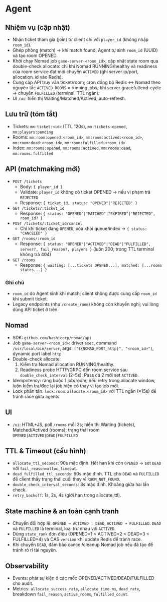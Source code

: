 # Agent

## Nhiệm vụ (cập nhật)
- Nhận ticket tham gia (join) từ client chỉ với `player_id` (không nhập `room_id`).
- Ghép phòng (match) → khi match found, Agent tự sinh `room_id` (UUID) và tạo room OPENED.
- Khởi chạy Nomad job `game-server-<room_id>`; cập nhật state room qua double-check allocate: chỉ khi Nomad RUNNING/healthy và readiness của room service đạt mới chuyển `ACTIVED` (ghi server ip/port, allocation_id vào Redis).
- Cung cấp API truy vấn ticket/room; cron đồng bộ Redis ↔ Nomad theo nguyên tắc `ACTIVED_ROOMS` ≈ running jobs; khi server graceful/end-cycle → chuyển `FULFILLED` (terminal, TTL ngắn).
- UI `/ui`: hiển thị Waiting/Matched/Actived, auto-refresh.

## Lưu trữ (tóm tắt)
- Tickets: `mm:ticket:<id>` (TTL 120s), `mm:tickets:opened`, `mm:players:pending`
- Rooms: `mm:room:opened:<room_id>`, `mm:room:actived:<room_id>`, `mm:room:dead:<room_id>`, `mm:room:fulfilled:<room_id>`
- Index: `mm:rooms:opened`, `mm:rooms:actived`, `mm:rooms:dead`, `mm:rooms:fulfilled`

## API (matchmaking mới)
- `POST /tickets`
  - Body: `{ player_id }`
  - Validate: `player_id` không có ticket OPENED → nếu vi phạm trả `REJECTED`
  - Response: `{ ticket_id, status: "OPENED"|"REJECTED" }`
- `GET /tickets/:ticket_id`
  - Response: `{ status: "OPENED"|"MATCHED"|"EXPIRED"|"REJECTED", room_id? }`
- `POST /tickets/:ticket_id/cancel`
  - Chỉ khi ticket đang `OPENED`; xóa khỏi queue/index → `{ status: "CANCELED" }`
- `GET /rooms/:room_id`
  - Response: `{ status: "OPENED"|"ACTIVED"|"DEAD"|"FULFILLED", server?, fail_reason?, players }` (luôn 200; trong TTL terminal không trả 404)
- `GET /rooms`
  - Response: `{ waiting: [...tickets OPENED...], matched: [...rooms states...] }`

### Ghi chú
- `room_id` do Agent sinh khi match; client không được cung cấp `room_id` khi submit ticket.
- Legacy endpoints (như `/create_room`) không còn khuyến nghị; vui lòng dùng API ticket ở trên.

## Nomad
- SDK: `github.com/hashicorp/nomad/api`
- Job `game-server-<room_id>`: driver `exec`, command `/usr/local/bin/server`, args: `["${NOMAD_PORT_http}", "<room_id>"]`, dynamic port label `http`
- Double-check allocate:
  1) Kiểm tra Nomad allocation RUNNING/healthy.
  2) Readiness probe HTTP/GRPC đến room service sau `double_check_interval` (2–5s). Pass cả 2 mới set `ACTIVED`.
- Idempotency: ràng buộc 1 job/room; nếu retry trong allocate window, luôn kiểm tra/đọc lại job hiện có thay vì tạo job mới.
- Lock phân tán: `lock:room:allocate:<room_id>` với TTL ngắn (≈15s) để tránh race giữa agents.

## UI
- `/ui`: HTML+JS, poll `/rooms` mỗi 3s; hiển thị Waiting (tickets), Matched/Actived (rooms); trạng thái room `OPENED|ACTIVED|DEAD|FULFILLED`

## TTL & Timeout (cấu hình)
- `allocate_ttl_seconds`: 90s mặc định. Hết hạn khi còn `OPENED` → set `DEAD` với `fail_reason=alloc_timeout`.
- `dead_fulfilled_ttl_seconds`: 60s mặc định. TTL cho `DEAD` và `FULFILLED` để client thấy trạng thái cuối thay vì `ROOM_NOT_FOUND`.
- `double_check_interval_seconds`: 3s mặc định. Khoảng giữa hai lần check.
- `retry_backoff`: 1s, 2s, 4s (giới hạn trong allocate_ttl).

## State machine & an toàn cạnh tranh
- Chuyển đổi hợp lệ: `OPENED → ACTIVED | DEAD`, `ACTIVED → FULFILLED`. `DEAD` và `FULFILLED` là terminal, loại trừ nhau với `ACTIVED`.
- Dùng `state_rank` đơn điệu (OPENED=1 < ACTIVED=2 < DEAD=3 < FULFILLED=4) và CAS `version` khi update Redis để tránh race.
- Khi chuyển `DEAD`, đảm bảo cancel/cleanup Nomad job nếu đã tạo để tránh rò rỉ tài nguyên.

## Observability
- Events: phát sự kiện ở các mốc OPENED/ACTIVED/DEAD/FULFILLED cho audit.
- Metrics: `allocate_success_rate`, `allocate_time_ms`, `dead_rate`, breakdown `fail_reason`, `active_rooms`, `fulfilled_count`.
